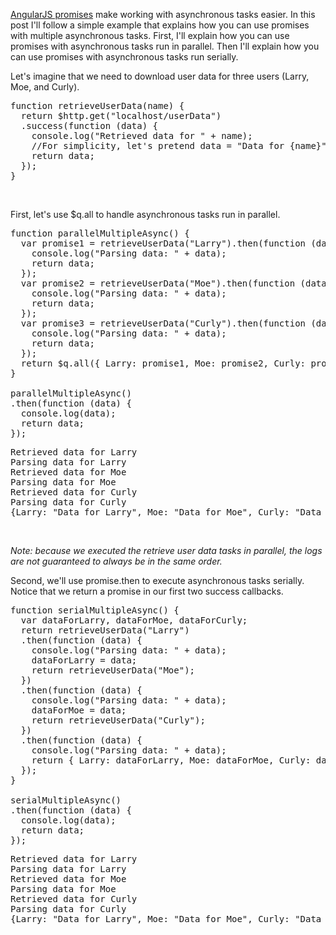 <a href="https://docs.angularjs.org/api/ng/service/$q">AngularJS promises</a> make working with asynchronous tasks easier.  In this post I'll follow a simple example that explains how you can use promises with multiple asynchronous tasks.  First, I'll explain how you can use promises with asynchronous tasks run in parallel.  Then I'll explain how you can use promises with asynchronous tasks run serially.

<!--more-->

Let's imagine that we need to download user data for three users (Larry, Moe, and Curly).
<pre>
function retrieveUserData(name) {
  return $http.get("localhost/userData")
  .success(function (data) { 
    console.log("Retrieved data for " + name); 
    //For simplicity, let's pretend data = "Data for {name}"
    return data;
  });
}
</pre><br/>
First, let's use $q.all to handle asynchronous tasks run in parallel.
<pre>
function parallelMultipleAsync() {
  var promise1 = retrieveUserData("Larry").then(function (data) { 
    console.log("Parsing data: " + data); 
    return data; 
  });
  var promise2 = retrieveUserData("Moe").then(function (data) { 
    console.log("Parsing data: " + data); 
    return data; 
  });
  var promise3 = retrieveUserData("Curly").then(function (data) { 
    console.log("Parsing data: " + data); 
    return data; 
  });
  return $q.all({ Larry: promise1, Moe: promise2, Curly: promise3 });
}

parallelMultipleAsync()
.then(function (data) { 
  console.log(data); 
  return data; 
});
</pre>
<pre>
Retrieved data for Larry
Parsing data for Larry
Retrieved data for Moe
Parsing data for Moe
Retrieved data for Curly
Parsing data for Curly
{Larry: "Data for Larry", Moe: "Data for Moe", Curly: "Data for Curly"}
</pre><br/>
<i>Note: because we executed the retrieve user data tasks in parallel, the logs are not guaranteed to always be in the same order.</i>

Second, we'll use promise.then to execute asynchronous tasks serially.  Notice that we return a promise in our first two success callbacks.
<pre>
function serialMultipleAsync() {
  var dataForLarry, dataForMoe, dataForCurly;
  return retrieveUserData("Larry")
  .then(function (data) { 
    console.log("Parsing data: " + data); 
    dataForLarry = data;
    return retrieveUserData("Moe"); 
  })
  .then(function (data) { 
    console.log("Parsing data: " + data); 
    dataForMoe = data; 
    return retrieveUserData("Curly"); 
  })
  .then(function (data) { 
    console.log("Parsing data: " + data); 
    return { Larry: dataForLarry, Moe: dataForMoe, Curly: data } 
  });
}

serialMultipleAsync()
.then(function (data) { 
  console.log(data); 
  return data; 
});
</pre>
<pre>
Retrieved data for Larry
Parsing data for Larry
Retrieved data for Moe
Parsing data for Moe
Retrieved data for Curly
Parsing data for Curly
{Larry: "Data for Larry", Moe: "Data for Moe", Curly: "Data for Curly"}
</pre>